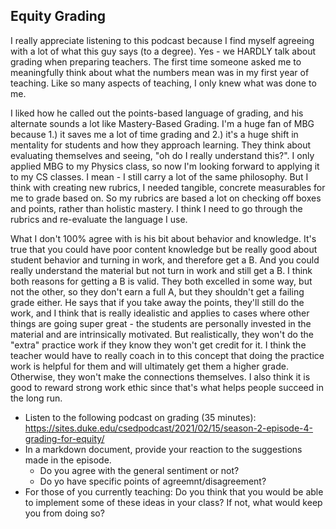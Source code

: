   ## Equity Grading
  
  I really appreciate listening to this podcast because I find myself agreeing with a lot of what this guy says (to a degree).  Yes - we HARDLY talk about grading when preparing teachers.  The first time someone asked me to meaningfully think about what the numbers mean was in my first year of teaching.  Like so many aspects of teaching, I only knew what was done to me.
  
  I liked how he called out the points-based language of grading, and his alternate sounds a lot like Mastery-Based Grading.  I'm a huge fan of MBG because 1.) it saves me a lot of time grading and 2.) it's a huge shift in mentality for students and how they approach learning.  They think about evaluating themselves and seeing, "oh do I really understand this?".  I only applied MBG to my Physics class, so now I'm looking forward to applying it to my CS classes.  I mean - I still carry a lot of the same philosophy.  But I think with creating new rubrics, I needed tangible, concrete measurables for me to grade based on.  So my rubrics are based a lot on checking off boxes and points, rather than holistic mastery.  I think I need to go through the rubrics and re-evaluate the language I use.
  
  What I don't 100% agree with is his bit about behavior and knowledge.  It's true that you could have poor content knowledge but be really good about student behavior and turning in work, and therefore get a B.  And you could really understand the material but not turn in work and still get a B.  I think both reasons for getting a B is valid.  They both excelled in some way, but not the other, so they don't earn a full A, but they shouldn't get a failing grade either.
  He says that if you take away the points, they'll still do the work, and I think that is really idealistic and applies to cases where other things are going super great - the students are personally invested in the material and are intrinsically motivated.  But realistically, they won't do the "extra" practice work if they know they won't get credit for it.  I think the teacher would have to really coach in to this concept that doing the practice work is helpful for them and will ultimately get them a higher grade.  Otherwise, they won't make the connections themselves.
  I also think it is good to reward strong work ethic since that's what helps people succeed in the long run.
  
  * Listen to the following podcast on grading (35 minutes): https://sites.duke.edu/csedpodcast/2021/02/15/season-2-episode-4-grading-for-equity/
  * In a markdown document, provide your reaction to the suggestions made in the episode.
    - Do you agree with the general sentiment or not?
    - Do yo have specific points of agreemnt/disagreement?
  * For those of you currently teaching: Do you think that you would be able to implement some of these ideas in your class? If not, what would keep you from doing so?
